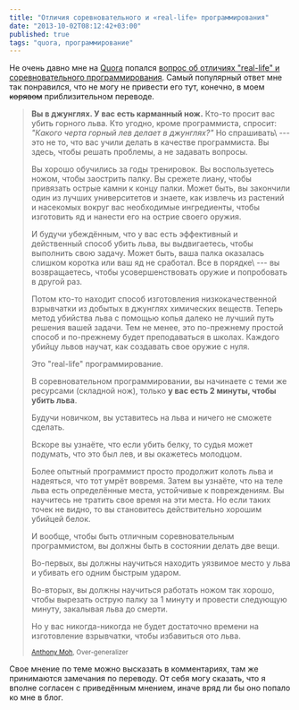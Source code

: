```yaml
---
title: "Отличия соревновательного и «real-life» программирования"
date: "2013-10-02T08:12:42+03:00"
published: true
tags: "quora, программирование"
---
```


Не очень давно мне на [Quorа] попался [вопрос об отличиях "real-life" и соревновательного программирования].
Самый популярный ответ мне так понравился, что не могу не привести его тут, конечно, в моем ~~корявом~~
приблизительном переводе.

> **Вы в джунглях. У вас есть карманный нож.** Кто-то просит вас убить горного льва. Кто угодно, кроме программиста,
> спросит: *"Какого черта горный лев делает в джунглях?"* Но спрашивать\ --- это не то, что вас учили делать в качестве
> программиста. Вы здесь, чтобы решать проблемы, а не задавать вопросы.
>
> Вы хорошо обучились за годы тренировок. Вы воспользуетесь ножом, чтобы заострить палку. Вы срежете лиану, чтобы
> привязать острые камни к концу палки. Может быть, вы закончили один из лучших университетов и знаете, как извлечь из
> растений и насекомых вокруг вас необходимые ингредиенты, чтобы изготовить яд и нанести его на острие своего оружия.
>
> И будучи убеждённым, что у вас есть эффективный и действенный способ убить льва, вы выдвигаетесь, чтобы выполнить
> свою задачу. Может быть, ваша палка оказалась слишком коротка или ваш яд не сработал. Все в порядке\ ---
> вы возвращаетесь, чтобы усовершенствовать оружие и попробовать в другой раз.
>
> Потом кто-то находит способ изготовления низкокачественной взрывчатки из добытых в джунглях химических веществ.
> Теперь метод убийства льва с помощью копья далеко не лучший путь решения вашей задачи. Тем не менее, это по-прежнему
> простой способ и по-прежнему будет преподаваться в школах. Каждого убийцу львов научат, как создавать свое оружие
> с нуля.
>
> Это "real-life" программирование.
>
> В соревновательном программировании, вы начинаете с теми же ресурсами (складной нож), только **у вас есть 2 минуты,
> чтобы убить льва**.
>
> Будучи новичком, вы уставитесь на льва и ничего не сможете сделать.
>
> Вскоре вы узнаёте, что если убить белку, то судья может подумать, что это был лев, и вы окажетесь молодцом.
>
> Более опытный программист просто продолжит колоть льва и надеяться, что тот умрёт вовремя. Затем вы узнаёте,
> что на теле льва есть определённые места, устойчивые к повреждениям. Вы научитесь не тратить свое время на эти места.
> Но если таких точек не видно, то вы становитесь действительно хорошим убийцей белок.
>
> И вообще, чтобы быть отличным соревновательным программистом, вы должны быть в состоянии делать две вещи.
>
> Во-первых, вы должны научиться находить уязвимое место у льва и убивать его одним быстрым ударом.
>
> Во-вторых, вы должны научиться работать ножом так хорошо, чтобы вырезать острую палку за ​​1 минуту и провести
> следующую минуту, закалывая льва до смерти.
>
> Но у вас никогда-никогда не будет достаточно времени на изготовление взрывчатки, чтобы избавиться ото льва.
>
> <small>[Anthony Moh], Over-generalizer</small>

Свое мнение по теме можно высказать в комментариях, там же принимаются замечания по переводу. От себя могу сказать,
что я вполне согласен с приведённым мнением, иначе вряд ли бы оно попало ко мне в блог.

[Quorа]: http://www.quora.com/
[вопрос об отличиях "real-life" и соревновательного программирования]: http://www.quora.com/Competitive-Programming/How-is-competitive-programming-different-from-real-life-programming
[Anthony Moh]: http://www.quora.com/Anthony-Moh